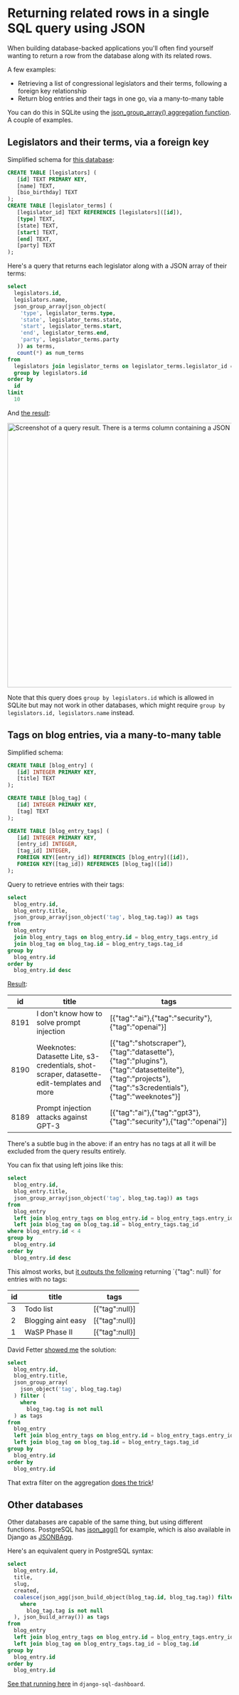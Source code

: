 # Returning related rows in a single SQL query using JSON

When building database-backed applications you'll often find yourself wanting to return a row from the database along with its related rows.

A few examples:

- Retrieving a list of congressional legislators and their terms, following a foreign key relationship
- Return blog entries and their tags in one go, via a many-to-many table

You can do this in SQLite using the [json_group_array() aggregation function](https://sqlite.org/json1.html#jgrouparray). A couple of examples.

## Legislators and their terms, via a foreign key

Simplified schema for [this database](https://congress-legislators.datasettes.com/legislators):

```sql
CREATE TABLE [legislators] (
   [id] TEXT PRIMARY KEY,
   [name] TEXT,
   [bio_birthday] TEXT
);
CREATE TABLE [legislator_terms] (
   [legislator_id] TEXT REFERENCES [legislators]([id]),
   [type] TEXT,
   [state] TEXT,
   [start] TEXT,
   [end] TEXT,
   [party] TEXT
);
```
Here's a query that returns each legislator along with a JSON array of their terms:
```sql
select
  legislators.id,
  legislators.name,
  json_group_array(json_object(
    'type', legislator_terms.type,
    'state', legislator_terms.state,
    'start', legislator_terms.start,
    'end', legislator_terms.end,
    'party', legislator_terms.party
   )) as terms,
   count(*) as num_terms
from
  legislators join legislator_terms on legislator_terms.legislator_id = legislators.id
  group by legislators.id
order by
  id
limit
  10
```
And [the result](https://congress-legislators.datasettes.com/legislators?sql=select%0D%0A++legislators.id%2C%0D%0A++legislators.name%2C%0D%0A++json_group_array(json_object(%0D%0A++++%27type%27%2C+legislator_terms.type%2C%0D%0A++++%27state%27%2C+legislator_terms.state%2C%0D%0A++++%27start%27%2C+legislator_terms.start%2C%0D%0A++++%27end%27%2C+legislator_terms.end%2C%0D%0A++++%27party%27%2C+legislator_terms.party%0D%0A+++))+as+terms%2C%0D%0A+++count(*)+as+num_terms%0D%0Afrom%0D%0A++legislators+join+legislator_terms+on+legislator_terms.legislator_id+%3D+legislators.id%0D%0A++group+by+legislators.id%0D%0Aorder+by%0D%0A++id%0D%0Alimit%0D%0A++10):

<img width="593" alt="Screenshot of a query result. There is a terms column containing a JSON list of terms." src="https://user-images.githubusercontent.com/9599/190714817-4959daca-2450-4d28-9601-c7d59c02aa6e.png">

Note that this query does `group by legislators.id` which is allowed in SQLite but may not work in other databases, which might require `group by legislators.id, legislators.name` instead.

## Tags on blog entries, via a many-to-many table

Simplified schema:
```sql
CREATE TABLE [blog_entry] (
   [id] INTEGER PRIMARY KEY,
   [title] TEXT
);

CREATE TABLE [blog_tag] (
   [id] INTEGER PRIMARY KEY,
   [tag] TEXT
);

CREATE TABLE [blog_entry_tags] (
   [id] INTEGER PRIMARY KEY,
   [entry_id] INTEGER,
   [tag_id] INTEGER,
   FOREIGN KEY([entry_id]) REFERENCES [blog_entry]([id]),
   FOREIGN KEY([tag_id]) REFERENCES [blog_tag]([id])
);
```
Query to retrieve entries with their tags:
```sql
select
  blog_entry.id,
  blog_entry.title,
  json_group_array(json_object('tag', blog_tag.tag)) as tags
from
  blog_entry
  join blog_entry_tags on blog_entry.id = blog_entry_tags.entry_id
  join blog_tag on blog_tag.id = blog_entry_tags.tag_id
group by
  blog_entry.id
order by
  blog_entry.id desc
```
[Result](https://datasette.simonwillison.net/simonwillisonblog?sql=select+blog_entry.id%2C+blog_entry.title%2C+json_group_array(json_object(%27tag%27%2C+blog_tag.tag))+as+tags%0D%0Afrom+blog_entry+join+blog_entry_tags+on+blog_entry.id+%3D+blog_entry_tags.entry_id%0D%0Ajoin+blog_tag+on+blog_tag.id+%3D+blog_entry_tags.tag_id%0D%0Agroup+by+blog_entry.id%0D%0Aorder+by+blog_entry.id+desc):

| id | title | tags |
| --- | --- | --- |
| 8191 | I don't know how to solve prompt injection | [{"tag":"ai"},{"tag":"security"},{"tag":"openai"}] |
| 8190 | Weeknotes: Datasette Lite, s3-credentials, shot-scraper, datasette-edit-templates and more | [{"tag":"shotscraper"},{"tag":"datasette"},{"tag":"plugins"},{"tag":"datasettelite"},{"tag":"projects"},{"tag":"s3credentials"},{"tag":"weeknotes"}] |
| 8189 | Prompt injection attacks against GPT-3 | [{"tag":"ai"},{"tag":"gpt3"},{"tag":"security"},{"tag":"openai"}] |

There's a subtle bug in the above: if an entry has no tags at all it will be excluded from the query results entirely.

You can fix that using left joins like this:

```sql
select
  blog_entry.id,
  blog_entry.title,
  json_group_array(json_object('tag', blog_tag.tag)) as tags
from
  blog_entry
  left join blog_entry_tags on blog_entry.id = blog_entry_tags.entry_id
  left join blog_tag on blog_tag.id = blog_entry_tags.tag_id
where blog_entry.id < 4
group by
  blog_entry.id
order by
  blog_entry.id desc
```
This almost works, but [it outputs the following](https://datasette.simonwillison.net/simonwillisonblog?sql=select%0D%0A++blog_entry.id%2C%0D%0A++blog_entry.title%2C%0D%0A++json_group_array(json_object(%27tag%27%2C+blog_tag.tag))+as+tags%0D%0Afrom%0D%0A++blog_entry%0D%0A++left+join+blog_entry_tags+on+blog_entry.id+%3D+blog_entry_tags.entry_id%0D%0A++left+join+blog_tag+on+blog_tag.id+%3D+blog_entry_tags.tag_id%0D%0Awhere+blog_entry.id+%3C+4%0D%0Agroup+by%0D%0A++blog_entry.id%0D%0Aorder+by%0D%0A++blog_entry.id+desc) returning `{"tag": null}` for entries with no tags:

| id | title | tags |
| --- | --- | --- |
| 3 | Todo list | [{"tag":null}] |
| 2 | Blogging aint easy | [{"tag":null}] |
| 1 | WaSP Phase II | [{"tag":null}] |

David Fetter [showed me](https://twitter.com/davidfetter/status/1570882233631903745?s=46&t=S0XOcgrqscFA3YNL8BYWBw) the solution:

```sql
select
  blog_entry.id,
  blog_entry.title,
  json_group_array(
    json_object('tag', blog_tag.tag) 
  ) filter (
    where
      blog_tag.tag is not null
  ) as tags
from
  blog_entry
  left join blog_entry_tags on blog_entry.id = blog_entry_tags.entry_id
  left join blog_tag on blog_tag.id = blog_entry_tags.tag_id
group by
  blog_entry.id
order by
  blog_entry.id
```

That extra filter on the aggregation [does the trick](https://datasette.simonwillison.net/simonwillisonblog?sql=select%0D%0A++blog_entry.id%2C%0D%0A++blog_entry.title%2C%0D%0A++json_group_array%28%0D%0A++++json_object%28%27tag%27%2C+blog_tag.tag%29+%0D%0A++%29+filter+%28%0D%0A++++where%0D%0A++++++blog_tag.tag+is+not+null%0D%0A++%29+as+tags%0D%0Afrom%0D%0A++blog_entry%0D%0A++left+join+blog_entry_tags+on+blog_entry.id+%3D+blog_entry_tags.entry_id%0D%0A++left+join+blog_tag+on+blog_tag.id+%3D+blog_entry_tags.tag_id%0D%0Agroup+by%0D%0A++blog_entry.id%0D%0Aorder+by%0D%0A++blog_entry.id)!

## Other databases

Other databases are capable of the same thing, but using different functions. PostgreSQL has [json_agg()](https://www.postgresql.org/docs/9.5/functions-aggregate.html) for example, which is also available in Django as [JSONBAgg](https://docs.djangoproject.com/en/4.1/ref/contrib/postgres/aggregates/#jsonbagg).

Here's an equivalent query in PostgreSQL syntax:

```sql
select
  blog_entry.id,
  title,
  slug,
  created,
  coalesce(json_agg(json_build_object(blog_tag.id, blog_tag.tag)) filter (
    where
      blog_tag.tag is not null
  ), json_build_array()) as tags
from
  blog_entry
  left join blog_entry_tags on blog_entry.id = blog_entry_tags.entry_id
  left join blog_tag on blog_entry_tags.tag_id = blog_tag.id
group by
  blog_entry.id
order by
  blog_entry.id
```
[See that running here](https://simonwillison.net/dashboard/json-agg-example/) in `django-sql-dashboard`.
